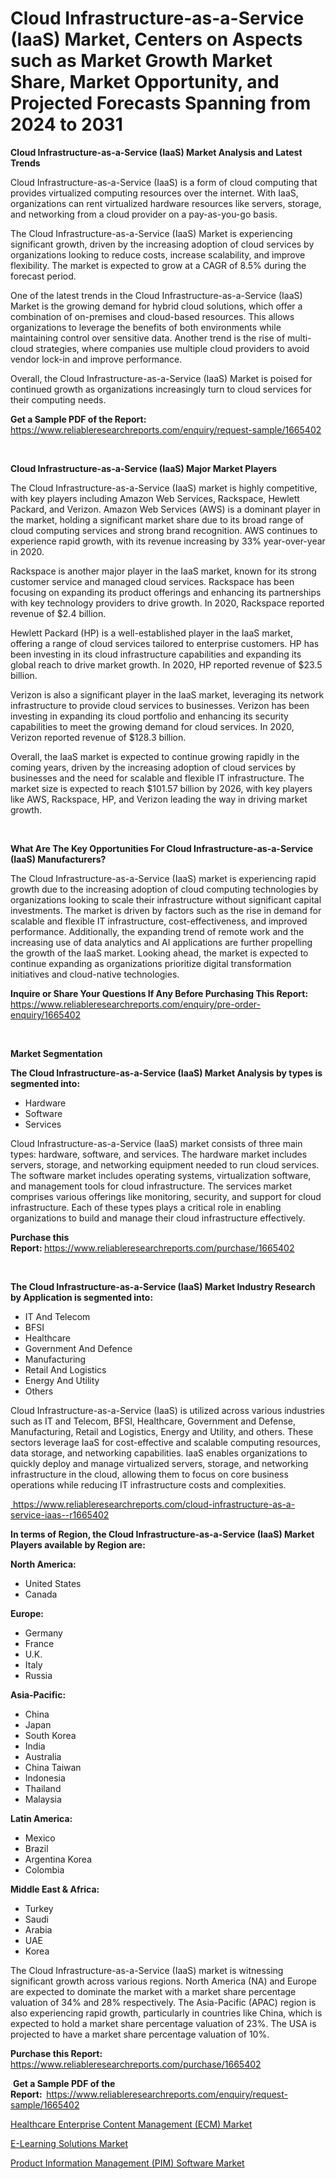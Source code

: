 <p><h1>Cloud Infrastructure-as-a-Service (IaaS) Market, Centers on Aspects such as Market Growth Market Share, Market Opportunity, and Projected Forecasts Spanning from 2024 to 2031</h1></p><p><strong>Cloud Infrastructure-as-a-Service (IaaS) Market Analysis and Latest Trends</strong></p>
<p><p>Cloud Infrastructure-as-a-Service (IaaS) is a form of cloud computing that provides virtualized computing resources over the internet. With IaaS, organizations can rent virtualized hardware resources like servers, storage, and networking from a cloud provider on a pay-as-you-go basis.</p><p>The Cloud Infrastructure-as-a-Service (IaaS) Market is experiencing significant growth, driven by the increasing adoption of cloud services by organizations looking to reduce costs, increase scalability, and improve flexibility. The market is expected to grow at a CAGR of 8.5% during the forecast period.</p><p>One of the latest trends in the Cloud Infrastructure-as-a-Service (IaaS) Market is the growing demand for hybrid cloud solutions, which offer a combination of on-premises and cloud-based resources. This allows organizations to leverage the benefits of both environments while maintaining control over sensitive data. Another trend is the rise of multi-cloud strategies, where companies use multiple cloud providers to avoid vendor lock-in and improve performance.</p><p>Overall, the Cloud Infrastructure-as-a-Service (IaaS) Market is poised for continued growth as organizations increasingly turn to cloud services for their computing needs.</p></p>
<p><strong>Get a Sample PDF of the Report:&nbsp;</strong> <a href="https://www.reliableresearchreports.com/enquiry/request-sample/1665402">https://www.reliableresearchreports.com/enquiry/request-sample/1665402</a></p>
<p>&nbsp;</p>
<p><strong>Cloud Infrastructure-as-a-Service (IaaS) Major Market Players</strong></p>
<p><p>The Cloud Infrastructure-as-a-Service (IaaS) market is highly competitive, with key players including Amazon Web Services, Rackspace, Hewlett Packard, and Verizon. Amazon Web Services (AWS) is a dominant player in the market, holding a significant market share due to its broad range of cloud computing services and strong brand recognition. AWS continues to experience rapid growth, with its revenue increasing by 33% year-over-year in 2020.</p><p>Rackspace is another major player in the IaaS market, known for its strong customer service and managed cloud services. Rackspace has been focusing on expanding its product offerings and enhancing its partnerships with key technology providers to drive growth. In 2020, Rackspace reported revenue of $2.4 billion.</p><p>Hewlett Packard (HP) is a well-established player in the IaaS market, offering a range of cloud services tailored to enterprise customers. HP has been investing in its cloud infrastructure capabilities and expanding its global reach to drive market growth. In 2020, HP reported revenue of $23.5 billion.</p><p>Verizon is also a significant player in the IaaS market, leveraging its network infrastructure to provide cloud services to businesses. Verizon has been investing in expanding its cloud portfolio and enhancing its security capabilities to meet the growing demand for cloud services. In 2020, Verizon reported revenue of $128.3 billion.</p><p>Overall, the IaaS market is expected to continue growing rapidly in the coming years, driven by the increasing adoption of cloud services by businesses and the need for scalable and flexible IT infrastructure. The market size is expected to reach $101.57 billion by 2026, with key players like AWS, Rackspace, HP, and Verizon leading the way in driving market growth.</p></p>
<p>&nbsp;</p>
<p><strong>What Are The Key Opportunities For Cloud Infrastructure-as-a-Service (IaaS) Manufacturers?</strong></p>
<p><p>The Cloud Infrastructure-as-a-Service (IaaS) market is experiencing rapid growth due to the increasing adoption of cloud computing technologies by organizations looking to scale their infrastructure without significant capital investments. The market is driven by factors such as the rise in demand for scalable and flexible IT infrastructure, cost-effectiveness, and improved performance. Additionally, the expanding trend of remote work and the increasing use of data analytics and AI applications are further propelling the growth of the IaaS market. Looking ahead, the market is expected to continue expanding as organizations prioritize digital transformation initiatives and cloud-native technologies.</p></p>
<p><strong>Inquire or Share Your Questions If Any Before Purchasing This Report:</strong> <a href="https://www.reliableresearchreports.com/enquiry/pre-order-enquiry/1665402">https://www.reliableresearchreports.com/enquiry/pre-order-enquiry/1665402</a></p>
<p>&nbsp;</p>
<p><strong>Market Segmentation</strong></p>
<p><strong>The Cloud Infrastructure-as-a-Service (IaaS) Market Analysis by types is segmented into:</strong></p>
<p><ul><li>Hardware</li><li>Software</li><li>Services</li></ul></p>
<p><p>Cloud Infrastructure-as-a-Service (IaaS) market consists of three main types: hardware, software, and services. The hardware market includes servers, storage, and networking equipment needed to run cloud services. The software market includes operating systems, virtualization software, and management tools for cloud infrastructure. The services market comprises various offerings like monitoring, security, and support for cloud infrastructure. Each of these types plays a critical role in enabling organizations to build and manage their cloud infrastructure effectively.</p></p>
<p><strong>Purchase this Report:&nbsp;</strong><a href="https://www.reliableresearchreports.com/purchase/1665402">https://www.reliableresearchreports.com/purchase/1665402</a></p>
<p>&nbsp;</p>
<p><strong>The Cloud Infrastructure-as-a-Service (IaaS) Market Industry Research by Application is segmented into:</strong></p>
<p><ul><li>IT And Telecom</li><li>BFSI</li><li>Healthcare</li><li>Government And Defence</li><li>Manufacturing</li><li>Retail And Logistics</li><li>Energy And Utility</li><li>Others</li></ul></p>
<p><p>Cloud Infrastructure-as-a-Service (IaaS) is utilized across various industries such as IT and Telecom, BFSI, Healthcare, Government and Defense, Manufacturing, Retail and Logistics, Energy and Utility, and others. These sectors leverage IaaS for cost-effective and scalable computing resources, data storage, and networking capabilities. IaaS enables organizations to quickly deploy and manage virtualized servers, storage, and networking infrastructure in the cloud, allowing them to focus on core business operations while reducing IT infrastructure costs and complexities.</p></p>
<p><a href="https://www.reliableresearchreports.com/cloud-infrastructure-as-a-service-iaas--r1665402">&nbsp;https://www.reliableresearchreports.com/cloud-infrastructure-as-a-service-iaas--r1665402</a></p>
<p><strong>In terms of Region, the Cloud Infrastructure-as-a-Service (IaaS) Market Players available by Region are:</strong></p>
<p>
    <p> <strong> North America: </strong>
        <ul>
            <li>United States</li>
            <li>Canada</li>
        </ul>
        </p> 
    <p> <strong> Europe: </strong>
        <ul>
            <li>Germany</li>
            <li>France</li>
            <li>U.K.</li>
            <li>Italy</li>
            <li>Russia</li>
        </ul>
        </p> 
    <p> <strong> Asia-Pacific: </strong>
        <ul>
            <li>China</li>
            <li>Japan</li>
            <li>South Korea</li>
            <li>India</li>
            <li>Australia</li>
            <li>China Taiwan</li>
            <li>Indonesia</li>
            <li>Thailand</li>
            <li>Malaysia</li>
        </ul>
        </p> 
    <p> <strong> Latin America: </strong>
        <ul>
            <li>Mexico</li>
            <li>Brazil</li>
            <li>Argentina Korea</li>
            <li>Colombia</li>
        </ul>
        </p> 
    <p> <strong> Middle East & Africa: </strong>
        <ul>
            <li>Turkey</li>
            <li>Saudi</li>
            <li>Arabia</li>
            <li>UAE</li>
            <li>Korea</li>
        </ul>
    </p>
    </p>
<p><p>The Cloud Infrastructure-as-a-Service (IaaS) market is witnessing significant growth across various regions. North America (NA) and Europe are expected to dominate the market with a market share percentage valuation of 34% and 28% respectively. The Asia-Pacific (APAC) region is also experiencing rapid growth, particularly in countries like China, which is expected to hold a market share percentage valuation of 23%. The USA is projected to have a market share percentage valuation of 10%.</p></p>
<p><strong>Purchase this Report: </strong><a href="https://www.reliableresearchreports.com/purchase/1665402">https://www.reliableresearchreports.com/purchase/1665402</a></p>
<p>&nbsp;<strong>Get a Sample PDF of the Report:&nbsp;&nbsp;</strong><a href="https://www.reliableresearchreports.com/enquiry/request-sample/1665402">https://www.reliableresearchreports.com/enquiry/request-sample/1665402</a></p>
<p><strong></strong></p>
<p><p><a href="https://github.com/nathandecarvalho/Market-Research-Report-List-4/blob/main/healthcare-enterprise-content-management-ecm-market.md">Healthcare Enterprise Content Management (ECM) Market</a></p><p><a href="https://github.com/amapolalg/Market-Research-Report-List-1/blob/main/e-learning-solutions-market.md">E-Learning Solutions Market</a></p><p><a href="https://github.com/julyju69/Market-Research-Report-List-4/blob/main/product-information-management-pim-software-market.md">Product Information Management (PIM) Software Market</a></p></p>